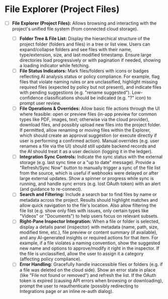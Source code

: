 # File Explorer (Project Files)

* [ ] **File Explorer (Project Files):** Allows browsing and interacting with the project's unified file system (from connected cloud storage).

  * [ ] **Folder Tree & File List:** Display the hierarchical structure of the project folder (folders and files) in a tree or list view. Users can expand/collapse folders and see files with their name, type/extension, size, and last modified timestamp. Ensure large directories load progressively or with pagination if needed, showing a loading indicator while fetching.
  * [ ] **File Status Indicators:** Mark files/folders with icons or badges reflecting AI analysis status or policy compliance. For example, flag files that violate naming rules or are unclassified, highlight missing required files (expected by policy but not present), and indicate files with pending suggestions (e.g. "rename suggested"). Low-confidence classifications should be indicated (e.g. "?" icon) to prompt user review.
  * [ ] **File Operations & Overrides:** Allow basic file actions through the UI where feasible: open or preview files (in-app preview for common types like PDF, images, text; otherwise via the cloud provider), download files, and possibly upload new files into the project folder. If permitted, allow renaming or moving files within the Explorer, which should create an approval suggestion (or execute directly if user is performing a confirmed action). Manual overrides (e.g. user renames a file via the UI) should still update backend records and the AI should treat it as a user decision (logging it in the ledger).
  * [ ] **Integration Sync Controls:** Indicate the sync status with the external storage (e.g. last sync time or a "up to date" message). Provide a "Refresh/Sync Now" button to manually trigger a sync of the file list from the source, which is useful if webhooks were delayed or after large external updates. Show a spinner or progress while sync is running, and handle sync errors (e.g. lost OAuth token) with an alert (and guidance to re-connect).
  * [ ] **Search and Filtering:** Include a search bar to find files by name or metadata across the project. Results should highlight matches and allow quick navigation to the file's location. Also allow filtering the file list (e.g. show only files with issues, only certain types like "Videos" or "Documents") to help users focus on relevant subsets.
  * [ ] **Right-Pane Inspector Integration:** When a file or folder is selected, display a details panel (inspector) with metadata (name, path, size, modified time, etc.), file preview or content summary (if available), and any AI-generated insights or required actions for that item. For example, if a file violates a naming convention, show the suggested new name and options to approve/modify it right in the inspector. If the file is unclassified, allow the user to assign it a category (affecting policy compliance).
  * [ ] **Error Handling:** Gracefully handle inaccessible files or folders (e.g. if a file was deleted on the cloud side). Show an error state in place (like "File not found or removed") and refresh the list. If the OAuth token is expired (causing API errors when browsing or downloading), prompt the user to reauthenticate (possibly redirecting to Integrations page or an inline re-auth dialog).
